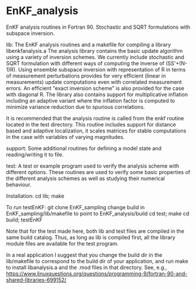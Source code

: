 # EnKF_analysis
EnKF analysis routines in Fortran 90.  Stochastic and SQRT formulations with subspace inversion. 

lib:     The EnKF analysis routines and a makefile for compiling a library libenkfanalysis.a
The analysis library contains the basic update algorithm using a variety of inversion
schemes. We currently include stochastic and SQRT formulation with different ways of computing the
inverse of (SS'+(N-1)R). Using ensemble subspace inversion with representation of R in terms of 
measurement perturbations provides for very efficient (linear in measurements) update computations
even with correlated measurement errors.  An efficient "exact inversion scheme" is also provided
for the case with diagonal R.  The library also contains support for multiplicative inflation
including an adaptive variant where the inflation factor is computed to minimize variance reduction
due to spurious correlations.

It is recommended that the analysis routine is called from the enkf routine located in the test
directory.  This routine includes support for distance based and adaptive localization, it scales
matrices for stable computations in the case with variables of varying magnitudes.


support: Some additional routines for defining a model state and reading/writing it to file.

test:    A test or example program used to verify the analysis scheme with different options.
These routines are used to verify some basic properties of the different analysis schemes as 
well as studying their numerical behaviour.

Installation: 
    cd lib; make

To run testEnKF:
    git clone EnKF_sampling
    change build in EnKF_sampling/lib/makefile to point to EnKF_analysis/build
    cd test; make
    cd build; testEnKF

Note that for the test made here, both lib and test files are compiled in the same build catalog. Thus,
as long as lib is compiled first, all the library module files are available for the test program.

In a real application I suggest that you change the build dir in the lib/makefile to correspond to the
build dir of your application,  and run make to install libanalysis.a and the .mod files in that 
directory.  See, e.g., https://www.linuxquestions.org/questions/programming-9/fortran-90-and-shared-libraries-699152/
